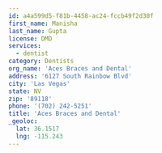 ```yaml
---
id: a4a599d5-f81b-4458-ac24-fccb49f2d30f
first_name: Manisha
last_name: Gupta
license: DMD
services:
  - dentist
category: Dentists
org_name: 'Aces Braces and Dental'
address: '6127 South Rainbow Blvd'
city: 'Las Vegas'
state: NV
zip: '89118'
phone: '(702) 242-5251'
title: 'Aces Braces and Dental'
_geoloc:
  lat: 36.1517
  lng: -115.243
---
```

